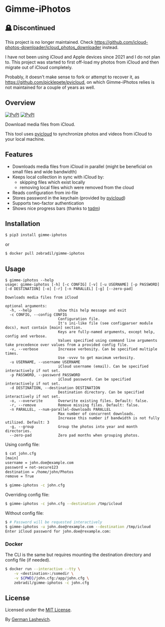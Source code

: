 # Gimme-iPhotos

## 🪦 Discontinued

This project is no longer maintained. Check https://github.com/icloud-photos-downloader/icloud_photos_downloader instead.

I have not been using iCloud and Apple devices since 2021 and I do not plan to.
This project was started to first off-load my photos from iCloud and then migrate out of iCloud completely.

Probably, it doesn't make sense to fork or attempt to recover it, as https://github.com/picklepete/pyicloud, on which Gimme-iPhotos relies is not maintained for a couple of years as well.


## Overview

[![PyPI](https://img.shields.io/pypi/v/gimme-iphotos.svg)](https://pypi.python.org/pypi/gimme-iphotos)
[![PyPI](https://img.shields.io/pypi/l/gimme-iphotos.svg)](https://opensource.org/licenses/MIT)

Download media files from iCloud.

This tool uses [pyicloud] to synchronize photos and videos from iCloud to your
local machine.

## Features

- Downloads media files from iCloud in parallel (might be beneficial on small files and wide bandwidth)
- Keeps local collection in sync with iCloud by:
  - skipping files which exist locally
  - removing local files which were removed from the cloud
- Reads configuration from ini-file
- Stores password in the keychain (provided by [pyicloud])
- Supports two-factor authentication
- Shows nice progress bars (thanks to [tqdm])

## Installation

```sh
$ pip3 install gimme-iphotos
```

or

```sh
$ docker pull zebradil/gimme-iphotos
```

## Usage

```
$ gimme-iphotos --help
usage: gimme-iphotos [-h] [-c CONFIG] [-v] [-u USERNAME] [-p PASSWORD] [-d DESTINATION] [-o] [-r] [-n PARALLEL] [-g] [--zero-pad]

Downloads media files from iCloud

optional arguments:
  -h, --help            show this help message and exit
  -c CONFIG, --config CONFIG
                        Configuration file.
                        It's ini-like file (see configparser module docs), must contain [main] section.
                        Keys are fully-named arguments, except help, config and verbose.
                        Values specified using command line arguments take precedence over values from a provided config file.
  -v, --verbose         Increase verbosity. Can be specified multiple times.
                        Use -vvvv to get maximum verbosity.
  -u USERNAME, --username USERNAME
                        iCloud username (email). Can be specified interactively if not set.
  -p PASSWORD, --password PASSWORD
                        iCloud password. Can be specified interactively if not set.
  -d DESTINATION, --destination DESTINATION
                        Destination directory. Can be specified interactively if not set.
  -o, --overwrite       Overwrite existing files. Default: false.
  -r, --remove          Remove missing files. Default: false.
  -n PARALLEL, --num-parallel-downloads PARALLEL
                        Max number of concurrent downloads.
                        Increase this number if bandwidth is not fully utilized. Default: 3
  -g, --group           Group the photos into year and month directories.
  --zero-pad            Zero pad months when grouping photos.
```

Using config file:

```sh
$ cat john.cfg
[main]
username = john.doe@example.com
password = not-secure123
destination = /home/john/Photos
remove = True

$ gimme-iphotos -c john.cfg
```

Overriding config file:

```sh
$ gimme-iphotos -c john.cfg --destination /tmp/icloud
```

Without config file:

```sh
$ # Password will be requested interactively
$ gimme-iphotos -u john.doe@rexample.com --destination /tmp/icloud
Enter iCloud password for john.doe@rexample.com:
```

### Docker

The CLI is the same but requires mounting the destination directory and config file (if needed).

```sh
$ docker run --interactive --tty \
    -v <destination>:/somedir \
    -v ${PWD}/john.cfg:/app/john.cfg \
    zebradil/gimme-iphotos -c john.cfg
```

## License

Licensed under the [MIT License].

By [German Lashevich].

[MIT License]: https://github.com/zebradil/Gimme-iPhotos/blob/master/LICENSE
[pyicloud]: https://github.com/picklepete/pyicloud
[tqdm]: https://github.com/tqdm/tqdm
[German Lashevich]: https://github.com/zebradil

